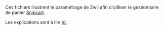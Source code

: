 Ces fichiers illustrent le paramétrage de Zwii afin d'utiliser le gestionnaire de panier [Snipcart](https://snipcart.com/fr).

Les explications sont à lire [ici](https://tic-et-net.org/2018/03/11/monetiser-votre-site-avec-snipcart/).